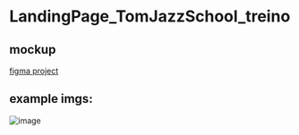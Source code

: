 # LandingPage_TomJazzSchool_treino

## mockup
<a href="https://www.figma.com/file/76GJ4uK7PyKeAo6dcpVyjA/Tom's-Jazz-School?node-id=0-1&t=Iv7hRtOIkYMPn9Ue-0">figma project</a>

## example imgs:

![image](https://user-images.githubusercontent.com/56089674/227802362-284c4777-66fc-44e8-881d-739484acf177.png)
